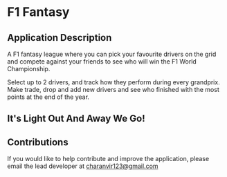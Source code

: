# F1 Fantasy

## Application Description

A F1 fantasy league where you can pick your favourite drivers on the grid and compete against your friends to see who will win the F1 World Championship.

Select up to 2 drivers, and track how they perform during every grandprix. Make trade, drop and add new drivers and see who finished with the most points at the end of the year.

## It's Light Out And Away We Go!

## Contributions

If you would like to help contribute and improve the application, please email the lead developer at charanvir123@gmail.com

